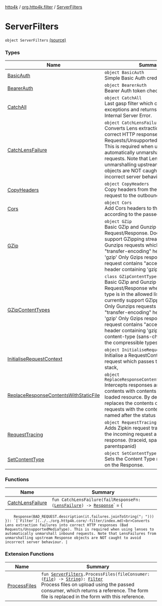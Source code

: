 [http4k](../../index.md) / [org.http4k.filter](../index.md) / [ServerFilters](./index.md)

# ServerFilters

`object ServerFilters` [(source)](https://github.com/http4k/http4k/blob/master/http4k-core/src/main/kotlin/org/http4k/filter/ServerFilters.kt#L30)

### Types

| Name | Summary |
|---|---|
| [BasicAuth](-basic-auth/index.md) | `object BasicAuth`<br>Simple Basic Auth credential checking. |
| [BearerAuth](-bearer-auth/index.md) | `object BearerAuth`<br>Bearer Auth token checking. |
| [CatchAll](-catch-all/index.md) | `object CatchAll`<br>Last gasp filter which catches all exceptions and returns a formatted Internal Server Error. |
| [CatchLensFailure](-catch-lens-failure.md) | `object CatchLensFailure : `[`Filter`](../../org.http4k.core/-filter/index.md)<br>Converts Lens extraction failures into correct HTTP responses (Bad Requests/UnsupportedMediaType). This is required when using lenses to automatically unmarshall inbound requests. Note that LensFailures from unmarshalling upstream Response objects are NOT caught to avoid incorrect server behaviour. |
| [CopyHeaders](-copy-headers/index.md) | `object CopyHeaders`<br>Copy headers from the incoming request to the outbound response. |
| [Cors](-cors/index.md) | `object Cors`<br>Add Cors headers to the Response, according to the passed CorsPolicy |
| [GZip](-g-zip/index.md) | `object GZip`<br>Basic GZip and Gunzip support of Request/Response. Does not currently support GZipping streams. Only Gunzips requests which contain "transfer-encoding" header containing 'gzip' Only Gzips responses when request contains "accept-encoding" header containing 'gzip'. |
| [GZipContentTypes](-g-zip-content-types/index.md) | `class GZipContentTypes : `[`Filter`](../../org.http4k.core/-filter/index.md)<br>Basic GZip and Gunzip support of Request/Response where the content-type is in the allowed list. Does not currently support GZipping streams. Only Gunzips requests which contain "transfer-encoding" header containing 'gzip' Only Gzips responses when request contains "accept-encoding" header containing 'gzip' and the content-type (sans-charset) is one of the compressible types. |
| [InitialiseRequestContext](-initialise-request-context/index.md) | `object InitialiseRequestContext`<br>Initialise a RequestContext for each request which passes through the Filter stack, |
| [ReplaceResponseContentsWithStaticFile](-replace-response-contents-with-static-file/index.md) | `object ReplaceResponseContentsWithStaticFile`<br>Intercepts responses and replaces the contents with contents of the statically loaded resource. By default, this Filter replaces the contents of unsuccessful requests with the contents of a file named after the status code. |
| [RequestTracing](-request-tracing/index.md) | `object RequestTracing`<br>Adds Zipkin request tracing headers to the incoming request and outbound response. (traceid, spanid, parentspanid) |
| [SetContentType](-set-content-type/index.md) | `object SetContentType`<br>Sets the Content Type response header on the Response. |

### Functions

| Name | Summary |
|---|---|
| [CatchLensFailure](-catch-lens-failure.md) | `fun CatchLensFailure(failResponseFn: (`[`LensFailure`](../../org.http4k.lens/-lens-failure/index.md)`) -> `[`Response`](../../org.http4k.core/-response/index.md)` = {
        Response(BAD_REQUEST.description(it.failures.joinToString("; ")))
    }): `[`Filter`](../../org.http4k.core/-filter/index.md)<br>Converts Lens extraction failures into correct HTTP responses (Bad Requests/UnsupportedMediaType). This is required when using lenses to automatically unmarshall inbound requests. Note that LensFailures from unmarshalling upstream Response objects are NOT caught to avoid incorrect server behaviour. |

### Extension Functions

| Name | Summary |
|---|---|
| [ProcessFiles](../../org.http4k/-process-files.md) | `fun `[`ServerFilters`](./index.md)`.ProcessFiles(fileConsumer: (`[`File`](../../org.http4k.core/-multipart-entity/-file/index.md)`) -> `[`String`](https://kotlinlang.org/api/latest/jvm/stdlib/kotlin/-string/index.html)`): `[`Filter`](../../org.http4k.core/-filter/index.md)<br>Process files on upload using the passed consumer, which returns a reference. The form file is replaced in the form with this reference. |
